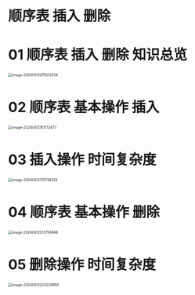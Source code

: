 # 顺序表 插入 删除



# 01 顺序表 插入 删除 知识总览

<img src="https://cvp.oss-cn-shanghai.aliyuncs.com/picgo/202404120752106.png" alt="image-20240412075212034" style="zoom:50%;" />



# 02 顺序表 基本操作 插入

<img src="https://cvp.oss-cn-shanghai.aliyuncs.com/picgo/202404121617189.png" alt="image-20240412161713477" style="zoom:50%;" />



# 03 插入操作 时间复杂度

<img src="https://cvp.oss-cn-shanghai.aliyuncs.com/picgo/202404121707706.png" alt="image-20240412170738253" style="zoom: 50%;" />



# 04 顺序表 基本操作 删除

<img src="https://cvp.oss-cn-shanghai.aliyuncs.com/picgo/202404122137223.png" alt="image-20240412213754946" style="zoom:50%;" />



# 05 删除操作 时间复杂度

<img src="https://cvp.oss-cn-shanghai.aliyuncs.com/picgo/202404122232084.png" alt="image-20240412223229959" style="zoom:50%;" />
